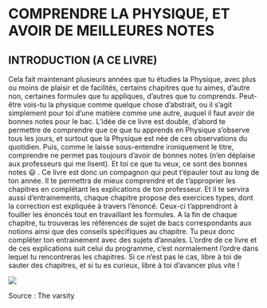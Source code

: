 # COMPRENDRE LA PHYSIQUE, ET AVOIR DE MEILLEURES NOTES

## INTRODUCTION (A CE LIVRE)

<p>	Cela fait maintenant plusieurs années que tu étudies la Physique, avec plus ou moins de plaisir et de facilités, certains chapitres que tu aimes, d’autre non, certaines formules que tu appliques, d’autres que tu comprends.  Peut-être vois-tu la physique comme quelque chose d’abstrait, ou il s’agit simplement pour toi d’une matière comme une autre, auquel il faut avoir de bonnes notes pour le bac. L’idée de ce livre est double, d’abord te permettre de comprendre que ce que tu apprends en Physique s’observe tous les jours, et surtout que la Physique est née de ces observations du quotidien. Puis, comme le laisse sous-entendre ironiquement le titre, comprendre ne permet pas toujours d’avoir de bonnes notes (n’en déplaise aux professeurs qui me lisent). Et toi ce que tu veux, ce sont des bonnes notes &#x1F603; . 
	Ce livre est donc un compagnon qui peut t’épauler tout au long de ton année. Il te permettra de mieux comprendre et de t’approprier les chapitres en complétant les explications de ton professeur. Et il te servira aussi d’entrainements, chaque chapitre propose des exercices types, dont la correction est expliquée à travers l’énoncé. Ceux-ci t’apprendront à fouiller les énoncés tout en travaillant les formules. A la fin de chaque chapitre, tu trouveras les références de sujet de bacs correspondants aux notions ainsi que des conseils spécifiques au chapitre. Tu peux donc compléter ton entrainement avec des sujets d’annales.
	L’ordre de ce livre et de ces explications suit celui du programme, c’est normalement l’ordre dans lequel tu rencontreras les chapitres. Si ce n’est pas le cas, libre à toi de sauter des chapitres, et si tu es curieux, libre à toi d’avancer plus vite ! </p>

<p align="center">

![](images/learning_physics.jpg) </p>

Source : The varsity

```{tableofcontents}
```
